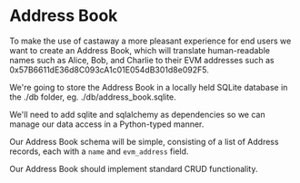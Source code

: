 # Address Book

To make the use of castaway a more pleasant experience for end users we want to create an Address Book, which will translate human-readable names such as Alice, Bob, and Charlie to their EVM addresses such as 0x57B6611dE36d8C093cA1c01E054dB301d8e092F5.

We're going to store the Address Book in a locally held SQLite database in the ./db folder, eg. ./db/address_book.sqlite.

We'll need to add sqlite and sqlalchemy as dependencies so we can manage our data access in a Python-typed manner.

Our Address Book schema will be simple, consisting of a list of Address records, each with a `name` and `evm_address` field.

Our Address Book should implement standard CRUD functionality.
